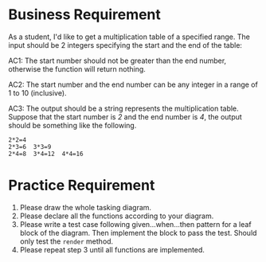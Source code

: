 # Business Requirement
As a student, I'd like to get a multiplication table of a specified range. 
The input should be 2 integers specifying the start and the end of the table:

AC1: The start number should not be greater than the end number, otherwise the function will return nothing.

AC2: The start number and the end number can be any integer in a range of 1 to 10 (inclusive).

AC3: The output should be a string represents the multiplication table. Suppose that the start number is *2* and the end number is *4*, the output should be something like the following.

```
2*2=4
2*3=6  3*3=9
2*4=8  3*4=12  4*4=16
```

# Practice Requirement
1. Please draw the whole tasking diagram.
2. Please declare all the functions according to your diagram.
3. Please write a test case following given...when...then pattern for a leaf block of the diagram. Then implement the block to pass the test. Should only test the `render` method.
4. Please repeat step 3 until all functions are implemented.